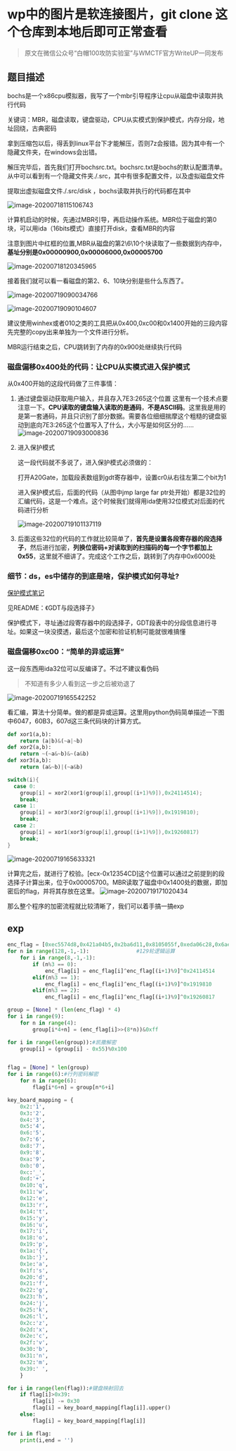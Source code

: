 # wp中的图片是软连接图片，git clone 这个仓库到本地后即可正常查看
> 原文在微信公众号“白帽100攻防实验室”与WMCTF官方WriteUP一同发布

## 题目描述

bochs是一个x86cpu模拟器，我写了一个mbr引导程序让cpu从磁盘中读取并执行代码

关键词：MBR，磁盘读取，键盘驱动，CPU从实模式到保护模式，内存分段，地址回绕，古典密码

拿到压缩包以后，得丢到linux平台下才能解压，否则7z会报错。因为其中有一个隐藏文件夹，在windows会出错。

解压完毕后，首先我们打开bochsrc.txt。bochsrc.txt是bochs的默认配置清单。从中可以看到有一个隐藏文件夹./.src，其中有很多配置文件，以及虚拟磁盘文件

提取出虚拟磁盘文件./.src/disk ，bochs读取并执行的代码都在其中

![image-20200718115106743](.\wppics\image-20200718115106743.png)

计算机启动的时候，先通过MBR引导，再启动操作系统。MBR位于磁盘的第0块，可以用ida（16bits模式）直接打开disk，查看MBR的内容

注意到图片中红框的位置,MBR从磁盘的第2\6\10个块读取了一些数据到内存中，**基址分别是0x00000900,0x00006000,0x00005700**

![image-20200718120345965](.\wppics\image-20200718120345965.png)



接着我们就可以看一看磁盘的第2、6、10块分别是些什么东西了。

![image-20200719090034766](wppics/image-20200719090034766.png)

![image-20200719090104607](wppics/image-20200719090104607.png)

建议使用winhex或者010之类的工具把从0x400,0xc00和0x1400开始的三段内容先完整的copy出来单独为一个文件进行分析。

MBR运行结束之后，CPU跳转到了内存的0x900处继续执行代码

### 磁盘偏移0x400处的代码：让CPU从实模式进入保护模式

从0x400开始的这段代码做了三件事情：

1. 通过键盘驱动获取用户输入，并且存入7E3:265这个位置
  这里有一个技术点要注意一下。**CPU读取的键盘输入读取的是通码**，**不是ASCII码**。这里我是用的是第一套通码，并且只识别了部分数据。需要各位细细揣摩这个粗糙的键盘驱动到底向7E3:265这个位置写入了什么，大小写是如何区分的……
  ![image-20200719093000836](wppics/image-20200719093000836.png)
  
2. 进入保护模式

   这一段代码就不多说了，进入保护模式必须做的：

   打开A20Gate，加载段表数组到gdt寄存器中，设置cr0从右往左第二个bit为1

   进入保护模式后，后面的代码（从图中jmp large far ptr处开始）都是32位的汇编代码，这是一个难点。这个时候我们就得用ida使用32位模式对后面的代码进行分析

   ![image-20200719101137119](wppics/image-20200719101137119.png)
   
3. 后面这些32位的代码的工作就比较简单了，**首先是设置各段寄存器的段选择子**，然后进行加密，**列换位密码+对读取到的扫描码的每一个字节都加上0x55**，这里就不细讲了。完成这个工作之后，跳转到了内存中0x6000处

### 细节：ds，es中储存的到底是啥，保护模式如何寻址?

[保护模式笔记](https://github.com/Gstalker/Kernel-Learning/tree/master/Cpt4.Rudiment%20of%20Protect%20Mode)

见README：《GDT与段选择子》

保护模式下，寻址通过段寄存器中的段选择子，GDT段表中的分段信息进行寻址。如果这一块没摸透，最后这个加密和验证机制可能就很难搞懂

### 磁盘偏移0xc00：“简单的异或运算”

这一段东西用ida32位可以反编译了。不过不建议看伪码

> 不知道有多少人看到这一步之后被劝退了

![image-20200719165542252](wppics/image-20200719165542252.png)

看汇编，算法十分简单。做的都是异或运算。这里用python伪码简单描述一下图中6047，60B3，607d这三条代码块的计算方式。

```python
def xor1(a,b):
    return (a|b)&(~a|~b)
def xor2(a,b):
    return ~(~a&~b)&~(a&b)
def xor3(a,b):
    return (a&~b)|(~a&b)
```

```c++
switch(i){
  case 0:
    group[i] = xor2(xor1(group[i],group[(i+1)%9]),0x24114514);
    break;
  case 1:
    group[i] = xor3(xor2(group[i],group[(i+1)%9]),0x1919810);
    break;
  case 2:
    group[i] = xor1(xor3(group[i],group[(i+1)%9]),0x19260817)
    break;
}
```

![image-20200719165633321](wppics/image-20200719165633321.png)

计算完之后，就进行了校验。\[ecx-0x12354CD\]这个位置可以通过之前提到的段选择子计算出来，位于0x00005700。MBR读取了磁盘中0x1400处的数据，即加密后的flag，并将其存放在这里。
![image-20200719171020434](wppics/image-20200719171020434.png)

那么整个程序的加密流程就比较清晰了，我们可以着手搞一搞exp

## exp

```python
enc_flag = [0xec5574d8,0x421a04b5,0x2ba6d11,0x8105055f,0xeda06c28,0x6ae00499,0x18a955e7,0x71d63591,0x4537a864]
for n in range(128,-1,-1):               #129轮逻辑运算
    for i in range(8,-1,-1):
        if (n%3 == 0):
            enc_flag[i] = enc_flag[i]^enc_flag[(i+1)%9]^0x24114514
        elif(n%3 == 1):
            enc_flag[i] = enc_flag[i]^enc_flag[(i+1)%9]^0x1919810
        elif(n%3 == 2):
            enc_flag[i] = enc_flag[i]^enc_flag[(i+1)%9]^0x19260817

group = [None] * (len(enc_flag) * 4)
for i in range(9):
    for n in range(4):
        group[i*4+n] = (enc_flag[i]>>(8*n))&0xff

for i in range(len(group)):#凯撒解密
    group[i] = (group[i] - 0x55)%0x100


flag = [None] * len(group)
for i in range(6):#行列密码解密
    for n in range(6):
        flag[i*6+n] = group[n*6+i]

key_board_mapping = {
    0x2:'1',
    0x3:'2',
    0x4:'3',
    0x5:'4',
    0x6:'5',
    0x7:'6',
    0x8:'7',
    0x9:'8',
    0xa:'9',
    0xb:'0',
    0xc:'_',
    0xd:'+',
    0x10:'q',
    0x11:'w',
    0x12:'e',
    0x13:'r',
    0x14:'t',
    0x15:'y',
    0x16:'u',
    0x17:'i',
    0x18:'o',
    0x19:'p',
    0x1a:'{',
    0x1b:'}',
    0x1e:'a',
    0x1f:'s',
    0x20:'d',
    0x21:'f',
    0x22:'g',
    0x23:'h',
    0x24:'j',
    0x25:'k',
    0x26:'l',
    0x2c:'z',
    0x2d:'x',
    0x2e:'c',
    0x2f:'v',
    0x30:'b',
    0x31:'n',
    0x32:'m',
    0x39:' ',
    }

for i in range(len(flag)):#键盘映射回去
    if flag[i]>0x39:
        flag[i] -= 0x30
        flag[i] = key_board_mapping[flag[i]].upper()
    else:
        flag[i] = key_board_mapping[flag[i]]

for i in flag:
    print(i,end = '')
```

